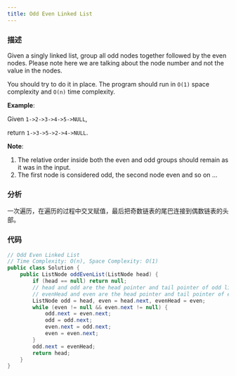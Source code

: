 ```yaml
---
title: Odd Even Linked List
---
```


### 描述

Given a singly linked list, group all odd nodes together followed by the even nodes. Please note here we are talking about the node number and not the value in the nodes.

You should try to do it in place. The program should run in `O(1)` space complexity and `O(n)` time complexity.

**Example**:

Given `1->2->3->4->5->NULL`,

return `1->3->5->2->4->NULL`.

**Note**:

1. The relative order inside both the even and odd groups should remain as it was in the input.
1. The first node is considered odd, the second node even and so on ...

### 分析

一次遍历，在遍历的过程中交叉赋值，最后把奇数链表的尾巴连接到偶数链表的头部。

### 代码

```java
// Odd Even Linked List
// Time Complexity: O(n), Space Complexity: O(1)
public class Solution {
    public ListNode oddEvenList(ListNode head) {
        if (head == null) return null;
        // head and odd are the head pointer and tail pointer of odd list
        // evenHead and even are the head pointer and tail pointer of even list
        ListNode odd = head, even = head.next, evenHead = even;
        while (even != null && even.next != null) {
            odd.next = even.next;
            odd = odd.next;
            even.next = odd.next;
            even = even.next;
        }
        odd.next = evenHead;
        return head;
    }
}
```
